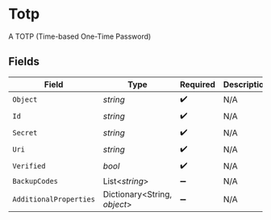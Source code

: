 # Totp

A TOTP (Time-based One-Time Password)


## Fields

| Field                        | Type                         | Required                     | Description                  |
| ---------------------------- | ---------------------------- | ---------------------------- | ---------------------------- |
| `Object`                     | *string*                     | :heavy_check_mark:           | N/A                          |
| `Id`                         | *string*                     | :heavy_check_mark:           | N/A                          |
| `Secret`                     | *string*                     | :heavy_check_mark:           | N/A                          |
| `Uri`                        | *string*                     | :heavy_check_mark:           | N/A                          |
| `Verified`                   | *bool*                       | :heavy_check_mark:           | N/A                          |
| `BackupCodes`                | List<*string*>               | :heavy_minus_sign:           | N/A                          |
| `AdditionalProperties`       | Dictionary<String, *object*> | :heavy_minus_sign:           | N/A                          |